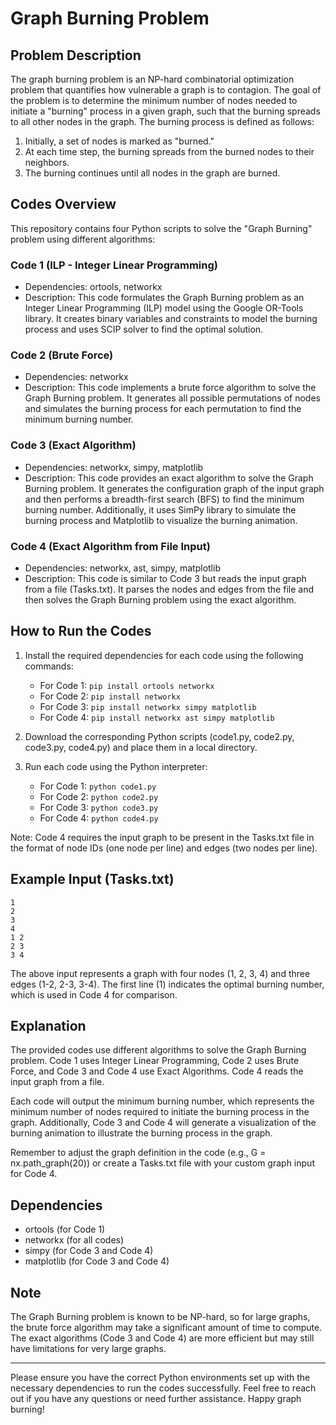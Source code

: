 # Graph Burning Problem

## Problem Description
The graph burning problem is an NP-hard combinatorial optimization problem that quantifies how vulnerable a graph is to contagion. The goal of the problem is to determine the minimum number of nodes needed to initiate a "burning" process in a given graph, such that the burning spreads to all other nodes in the graph. The burning process is defined as follows:
1. Initially, a set of nodes is marked as "burned."
2. At each time step, the burning spreads from the burned nodes to their neighbors.
3. The burning continues until all nodes in the graph are burned.

## Codes Overview
This repository contains four Python scripts to solve the "Graph Burning" problem using different algorithms:

### Code 1 (ILP - Integer Linear Programming)
- Dependencies: ortools, networkx
- Description: This code formulates the Graph Burning problem as an Integer Linear Programming (ILP) model using the Google OR-Tools library. It creates binary variables and constraints to model the burning process and uses SCIP solver to find the optimal solution.

### Code 2 (Brute Force)
- Dependencies: networkx
- Description: This code implements a brute force algorithm to solve the Graph Burning problem. It generates all possible permutations of nodes and simulates the burning process for each permutation to find the minimum burning number.

### Code 3 (Exact Algorithm)
- Dependencies: networkx, simpy, matplotlib
- Description: This code provides an exact algorithm to solve the Graph Burning problem. It generates the configuration graph of the input graph and then performs a breadth-first search (BFS) to find the minimum burning number. Additionally, it uses SimPy library to simulate the burning process and Matplotlib to visualize the burning animation.

### Code 4 (Exact Algorithm from File Input)
- Dependencies: networkx, ast, simpy, matplotlib
- Description: This code is similar to Code 3 but reads the input graph from a file (Tasks.txt). It parses the nodes and edges from the file and then solves the Graph Burning problem using the exact algorithm.

## How to Run the Codes
1. Install the required dependencies for each code using the following commands:
   - For Code 1: `pip install ortools networkx`
   - For Code 2: `pip install networkx`
   - For Code 3: `pip install networkx simpy matplotlib`
   - For Code 4: `pip install networkx ast simpy matplotlib`
   
2. Download the corresponding Python scripts (code1.py, code2.py, code3.py, code4.py) and place them in a local directory.

3. Run each code using the Python interpreter:
   - For Code 1: `python code1.py`
   - For Code 2: `python code2.py`
   - For Code 3: `python code3.py`
   - For Code 4: `python code4.py`

Note: Code 4 requires the input graph to be present in the Tasks.txt file in the format of node IDs (one node per line) and edges (two nodes per line).

## Example Input (Tasks.txt)
```
1
2
3
4
1 2
2 3
3 4
```
The above input represents a graph with four nodes (1, 2, 3, 4) and three edges (1-2, 2-3, 3-4). The first line (1) indicates the optimal burning number, which is used in Code 4 for comparison.

## Explanation
The provided codes use different algorithms to solve the Graph Burning problem. Code 1 uses Integer Linear Programming, Code 2 uses Brute Force, and Code 3 and Code 4 use Exact Algorithms. Code 4 reads the input graph from a file.

Each code will output the minimum burning number, which represents the minimum number of nodes required to initiate the burning process in the graph. Additionally, Code 3 and Code 4 will generate a visualization of the burning animation to illustrate the burning process in the graph.

Remember to adjust the graph definition in the code (e.g., G = nx.path_graph(20)) or create a Tasks.txt file with your custom graph input for Code 4.

## Dependencies
- ortools (for Code 1)
- networkx (for all codes)
- simpy (for Code 3 and Code 4)
- matplotlib (for Code 3 and Code 4)

## Note
The Graph Burning problem is known to be NP-hard, so for large graphs, the brute force algorithm may take a significant amount of time to compute. The exact algorithms (Code 3 and Code 4) are more efficient but may still have limitations for very large graphs.

---

Please ensure you have the correct Python environments set up with the necessary dependencies to run the codes successfully. Feel free to reach out if you have any questions or need further assistance. Happy graph burning!